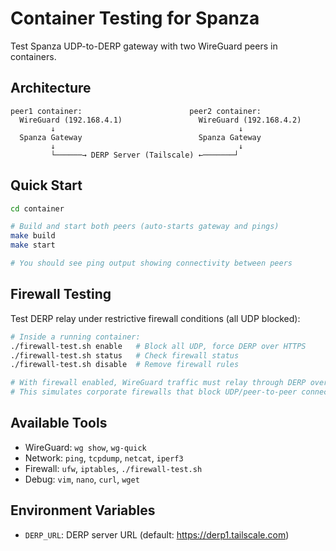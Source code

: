 # Container Testing for Spanza

Test Spanza UDP-to-DERP gateway with two WireGuard peers in containers.

## Architecture

```
peer1 container:                        peer2 container:
  WireGuard (192.168.4.1)                 WireGuard (192.168.4.2)
         ↓                                         ↓
  Spanza Gateway                          Spanza Gateway
         ↓                                         ↓
         └──────→ DERP Server (Tailscale) ←───────┘
```

## Quick Start

```bash
cd container

# Build and start both peers (auto-starts gateway and pings)
make build
make start

# You should see ping output showing connectivity between peers
```

## Firewall Testing

Test DERP relay under restrictive firewall conditions (all UDP blocked):

```bash
# Inside a running container:
./firewall-test.sh enable   # Block all UDP, force DERP over HTTPS
./firewall-test.sh status   # Check firewall status
./firewall-test.sh disable  # Remove firewall rules

# With firewall enabled, WireGuard traffic must relay through DERP over HTTPS (port 443)
# This simulates corporate firewalls that block UDP/peer-to-peer connections
```

## Available Tools

- WireGuard: `wg show`, `wg-quick`
- Network: `ping`, `tcpdump`, `netcat`, `iperf3`
- Firewall: `ufw`, `iptables`, `./firewall-test.sh`
- Debug: `vim`, `nano`, `curl`, `wget`

## Environment Variables

- `DERP_URL`: DERP server URL (default: https://derp1.tailscale.com)
